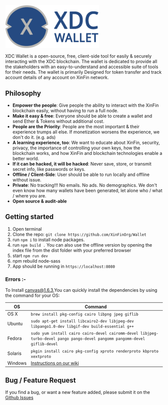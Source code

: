 <img src="./src/assets/images/logo.png" width="300px"/>



XDC Wallet is a open-source, free, client-side tool for easily & securely interacting with the XDC blockchain. The wallet is dedicated to provide all the stakeholders with an easy-to-understand and accessible suite of tools for their needs. The wallet is primarily Designed for token transfer and track account details of any account on XinFin network.
<!-- [![Website](https://img.shields.io/website-up-down-green-red/http/myetherwallet.com.svg?label=MyEtherWallet.com&style=flat-square)](http://www.xinfin.network/)
[![Github All Releases](https://img.shields.io/github/downloads/MyEtherWallet/MyEtherWallet/total.svg?style=flat-square)](https://www.github.com/MyEtherWallet/MyEtherWallet/releases)
[![GitHub issues](https://img.shields.io/github/issues-raw/MyEtherWallet/MyEtherWallet.svg?style=flat-square)](https://github.com/MyEtherWallet/MyEtherWallet/issues)
[![Travis](https://img.shields.io/travis/MyEtherWallet/MyEtherWallet.svg?style=flat-square)](https://travis-ci.org/MyEtherWallet/MyEtherWallet)
[![GitHub package version](https://img.shields.io/github/package-json/v/MyEtherWallet/MyEtherWallet.svg?style=flat-square)](https://github.com/MyEtherWallet/MyEtherWallet/blob/master/package.json) [![Greenkeeper badge](https://badges.greenkeeper.io/MyEtherWallet/MyEtherWallet.svg)](https://greenkeeper.io/)
![GitHub contributors](https://img.shields.io/github/contributors/MyEtherWallet/MyEtherWallet.svg?style=flat-square) [![Codecov badge](https://img.shields.io/codecov/c/github/MyEtherWallet/MyEtherWallet/develop.svg?style=flat-square)](https://codecov.io/github/MyEtherWallet/MyEtherWallet?branch=develop)

MyEtherWallet is a doorway to the XinFin blockchain, allowing users to manage their own funds without a centralized platform. -_Stephen, #MEWForce_

!["MyEtherWallet Logo](./src/assets/images/mew-screen.png "MyEtherWallet") -->

## Philosophy

- **Empower the people**: Give people the ability to interact with the XinFin blockchain easily, without having to run a full node.
- **Make it easy & free**: Everyone should be able to create a wallet and send Ether & Tokens without additional cost.
- **People are the Priority**: People are the most important & their experience trumps all else. If monetization worsens the experience, we don't do it. (e.g. ads)
- **A learning experience, too**: We want to educate about XinFin, security, privacy, the importance of controlling your own keys, how the blockchain works, and how XinFin and blockchain technologies enable a better world.
- **If it can be hacked, it will be hacked**: Never save, store, or transmit secret info, like passwords or keys.
- **Offline / Client-Side**: User should be able to run locally and offline without issue.
- **Private**: No tracking!!! No emails. No ads. No demographics. We don't even know how many wallets have been generated, let alone who / what / where you are.
- **Open source & audit-able**



## Getting started




1. Open terminal
2. Clone the repo: `git clone https://github.com/XinFinOrg/Wallet`
3. run `npm i` to install node packages.
4. run `npm build .` You can also use the offline version by opening the index file from the dist folder with your preferred browser
5. start `npm run dev`
6. npm rebuild node-sass
7. App should be running in `https://localhost:8080`


### Errors :- 

To Install canvas@1.6.3,You can quickly install the dependencies by using the command for your OS:

OS | Command
----- | -----
OS X | `brew install pkg-config cairo libpng jpeg giflib`
Ubuntu | `sudo apt-get install libcairo2-dev libjpeg-dev libpango1.0-dev libgif-dev build-essential g++`
Fedora | `sudo yum install cairo cairo-devel cairomm-devel libjpeg-turbo-devel pango pango-devel pangomm pangomm-devel giflib-devel`
Solaris | `pkgin install cairo pkg-config xproto renderproto kbproto xextproto`
Windows | [Instructions on our wiki](https://github.com/Automattic/node-canvas/wiki/Installation---Windows)

## Bug / Feature Request

If you find a bug, or want a new feature added, please submit it on the [Github Issues](https://github.com/XinFinOrg/Wallet/issues)
